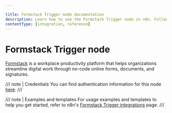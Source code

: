 ```yaml
---

title: Formstack Trigger node documentation
description: Learn how to use the Formstack Trigger node in n8n. Follow technical documentation to integrate Formstack Trigger node into your workflows.
contentType: [integration, reference]
---
```


# Formstack Trigger node

[Formstack](https://www.formstack.com/) is a workplace productivity platform that helps organizations streamline digital work through no-code online forms, documents, and signatures.

/// note | Credentials
You can find authentication information for this node [here](/integrations/builtin/credentials/formstacktrigger.md).
///

///  note  | Examples and templates
For usage examples and templates to help you get started, refer to n8n's [Formstack Trigger integrations](https://n8n.io/integrations/formstack-trigger/) page.
///
